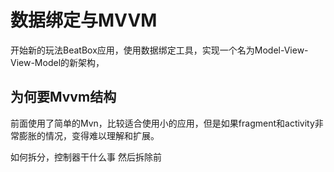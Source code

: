 # 数据绑定与MVVM

开始新的玩法BeatBox应用，使用数据绑定工具，实现一个名为Model-View-View-Model的新架构，

## 为何要Mvvm结构

前面使用了简单的Mvn，比较适合使用小的应用，但是如果fragment和activity非常膨胀的情况，变得难以理解和扩展。

如何拆分，控制器干什么事  然后拆除前